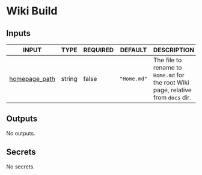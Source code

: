 # Wiki Build

## Inputs

<!-- AUTO-DOC-INPUT:START - Do not remove or modify this section -->

|                                  INPUT                                  |  TYPE  | REQUIRED |   DEFAULT   |                                        DESCRIPTION                                         |
|-------------------------------------------------------------------------|--------|----------|-------------|--------------------------------------------------------------------------------------------|
| <a name="input_homepage_path"></a>[homepage_path](#input_homepage_path) | string |  false   | `"Home.md"` | The file to rename to <br>`Home.md` for the root Wiki <br>page, relative from `docs` dir.  |

<!-- AUTO-DOC-INPUT:END -->

## Outputs

<!-- AUTO-DOC-OUTPUT:START - Do not remove or modify this section -->
No outputs.
<!-- AUTO-DOC-OUTPUT:END -->

## Secrets

<!-- AUTO-DOC-SECRETS:START - Do not remove or modify this section -->
No secrets.
<!-- AUTO-DOC-SECRETS:END -->
